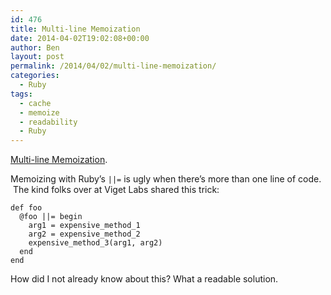 ```yaml
---
id: 476
title: Multi-line Memoization
date: 2014-04-02T19:02:08+00:00
author: Ben
layout: post
permalink: /2014/04/02/multi-line-memoization/
categories:
  - Ruby
tags:
  - cache
  - memoize
  - readability
  - Ruby
---
```

[Multi-line Memoization](http://viget.com/extend/multi-line-memoization).

Memoizing with Ruby&#8217;s `||=` is ugly when there&#8217;s more than one line of code.  The kind folks over at Viget Labs shared this trick:

<pre><code class="ruby">def foo
  @foo ||= begin
    arg1 = expensive_method_1
    arg2 = expensive_method_2
    expensive_method_3(arg1, arg2)
  end
end
</code></pre>

How did I not already know about this? What a readable solution.